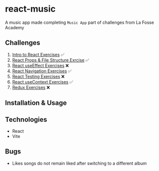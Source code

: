 # react-music
A music app made completing ```Music App``` part of challenges from La Fosse Academy

## Challenges
1. [Intro to React Exercises](https://github.com/LaFosseAcademy/react-exercises/blob/intro-to-react-exercises/instructions.md) ✅
2. [React Props & File Structure Exrcise](https://github.com/LaFosseAcademy/react-exercises/blob/react-props-exercises/instructions.md) ✅
3. [React useEffect Exercises](https://github.com/LaFosseAcademy/react-exercises/blob/react-useEffect-exercises/instructions.md) ❌
4. [React Navigation Exercises](https://github.com/LaFosseAcademy/react-exercises/blob/react-navigation-exercises/instructions.md) ✅
5. [React Testing Exercises](https://github.com/LaFosseAcademy/react-exercises/blob/react-testing-exercises/instructions.md) ❌
6. [React useContext Exercises](https://github.com/LaFosseAcademy/react-exercises/blob/react-useContext-exercises/instructions.md) ✅
7. [Redux Exercises](https://github.com/LaFosseAcademy/react-exercises/blob/redux-exercises/instructions.md) ❌

## Installation & Usage

## Technologies
- React
- Vite

## Bugs
- Likes songs do not remain liked after switching to a different album 
